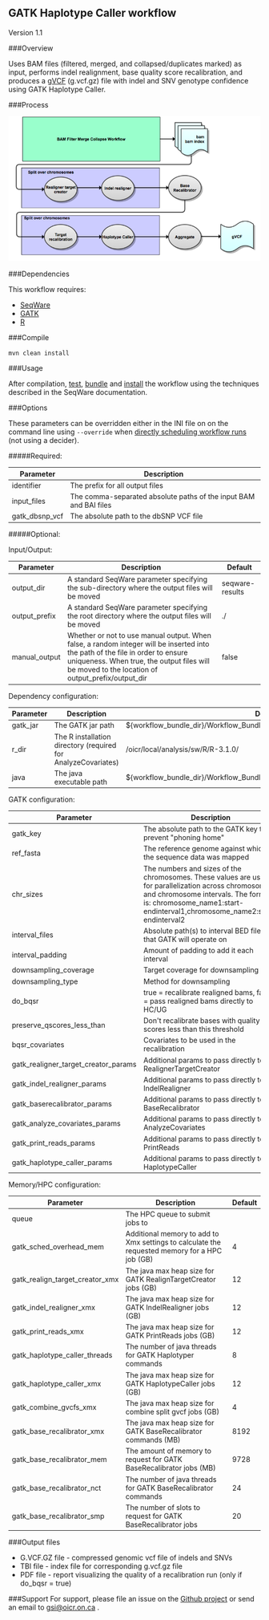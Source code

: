 ## GATK Haplotype Caller workflow

Version 1.1

###Overview

Uses BAM files (filtered, merged, and collapsed/duplicates marked) as input, performs indel realignment, base quality score recalibration, and produces a [gVCF](https://www.broadinstitute.org/gatk/guide/article?id=4017) (g.vcf.gz) file with indel and SNV genotype confidence using GATK Haplotype Caller.

###Process

![haplotype caller](docs/haplotype_caller.png)

###Dependencies

This workflow requires:

* [SeqWare](http://seqware.github.io/)
* [GATK](https://www.broadinstitute.org/gatk/)
* [R](https://www.r-project.org/)

###Compile

    mvn clean install

###Usage

After compilation, [test](http://seqware.github.io/docs/3-getting-started/developer-tutorial/#testing-the-workflow), [bundle](http://seqware.github.io/docs/3-getting-started/developer-tutorial/#packaging-the-workflow-into-a-workflow-bundle) and [install](http://seqware.github.io/docs/3-getting-started/admin-tutorial/#how-to-install-a-workflow) the workflow using the techniques described in the SeqWare documentation.

###Options

These parameters can be overridden either in the INI file on on the command line using `--override` when [directly scheduling workflow runs](http://seqware.github.io/docs/3-getting-started/user-tutorial/#listing-available-workflows-and-their-parameters) (not using a decider).

#####Required:

Parameter | Description
---|---
identifier | The prefix for all output files
input_files	| The comma-separated absolute paths of the input BAM and BAI files
gatk_dbsnp_vcf | The absolute path to the dbSNP VCF file

#####Optional:

Input/Output:

Parameter | Description | Default
---|---|---
output_dir | A standard SeqWare parameter specifying the sub-directory where the output files will be moved | seqware-results
output_prefix | A standard SeqWare parameter specifying the root directory where the output files will be moved | ./
manual_output | Whether or not to use manual output. When false, a random integer will be inserted into the path of the file in order to ensure uniqueness. When true, the output files will be moved to the location of output_prefix/output_dir | false

Dependency configuration:

Parameter | Description | Default
---|---|---
gatk_jar | The GATK jar path | $\{workflow_bundle_dir}/Workflow_Bundle_$\{project.artifactId}/$\{project.version}/bin/
r_dir | The R installation directory (required for AnalyzeCovariates) | /oicr/local/analysis/sw/R/R-3.1.0/
java | The java executable path | $\{workflow_bundle_dir}/Workflow_Bundle_$\{project.artifactId}/$\{project.version}/bin/

GATK configuration:

Parameter | Description | Default
---|---|---
gatk_key | The absolute path to the GATK key to prevent "phoning home" | /.mounts/labs/PDE/data/gatkAnnotationResources/GATK_public.key
ref_fasta | The reference genome against which the sequence data was mapped | /oicr/data/reference/genomes/homo_sapiens_mc/UCSC/hg19_random/Genomic/references/fasta/original/hg19_random.fa
chr_sizes | The numbers and sizes of the chromosomes. These values are used for parallelization across chromosomes and chromosome intervals. The format is: chromosome_name1:start-endinterval1,chromosome_name2:start-endinterval2 | 
interval_files | Absolute path(s) to interval BED file(s) that GATK will operate on | 
interval_padding | Amount of padding to add it each interval | 100
downsampling_coverage | Target coverage for downsampling |
downsampling_type | Method for downsampling | 
do_bqsr	| true = recalibrate realigned bams, false = pass realigned bams directly to HC/UG | true
preserve_qscores_less_than | Don't recalibrate bases with quality scores less than this threshold | 6
bqsr_covariates | Covariates to be used in the recalibration | ReadGroupCovariate,QualityScoreCovariate,CycleCovariate,ContextCovariate,RepeatLengthCovariate,RepeatUnitCovariate,RepeatUnitAndLengthCovariate
gatk_realigner_target_creator_params | Additional params to pass directly to RealignerTargetCreator | 
gatk_indel_realigner_params	 | Additional params to pass directly to IndelRealigner | 
gatk_baserecalibrator_params | Additional params to pass directly to BaseRecalibrator | 
gatk_analyze_covariates_params | Additional params to pass directly to AnalyzeCovariates | 
gatk_print_reads_params	 | Additional params to pass directly to PrintReads | 
gatk_haplotype_caller_params | Additional params to pass directly to HaplotypeCaller |	 

Memory/HPC configuration:

Parameter | Description | Default
---|---|---
queue | The HPC queue to submit jobs to |
gatk_sched_overhead_mem |  Additional memory to add to Xmx settings to calculate the requested memory for a HPC job (GB) | 4
gatk_realign_target_creator_xmx | The java max heap size for GATK RealignTargetCreator jobs (GB) | 12
gatk_indel_realigner_xmx | The java max heap size for GATK IndelRealigner jobs (GB) | 12
gatk_print_reads_xmx | The java max heap size for GATK PrintReads jobs (GB) | 12
gatk_haplotype_caller_threads | The number of java threads for GATK Haplotyper commands | 8
gatk_haplotype_caller_xmx | The java max heap size for GATK HaplotypeCaller jobs (GB) | 12
gatk_combine_gvcfs_xmx | The java max heap size for combine split gvcf jobs (GB) | 4
gatk_base_recalibrator_xmx | The java max heap size for GATK BaseRecalibrator commands (MB) | 8192
gatk_base_recalibrator_mem | The amount of memory to request for GATK BaseRecalibrator jobs (MB) | 9728
gatk_base_recalibrator_nct | The number of java threads for GATK BaseRecalibrator commands | 24
gatk_base_recalibrator_smp | The number of slots to request for GATK BaseRecalibrator jobs | 20

###Output files

* G.VCF.GZ file - compressed genomic vcf file of indels and SNVs
* TBI file - index file for corresponding g.vcf.gz file
* PDF file - report visualizing the quality of a recalibration run (only if do_bqsr = true)

###Support
For support, please file an issue on the [Github project](https://github.com/oicr-gsi/gatk3) or send an email to gsi@oicr.on.ca .
